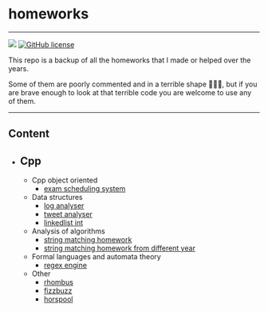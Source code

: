 # homeworks
---
![](https://img.shields.io/github/repo-size/cccaaannn/homeworks?style=flat-square) [![GitHub license](https://img.shields.io/github/license/cccaaannn/homeworks?style=flat-square)](https://github.com/cccaaannn/homeworks/blob/master/LICENSE) 

This repo is a backup of all the homeworks that I made or helped over the years.

Some of them are poorly commented and in a terrible shape 🤷🏻‍♂️, but if you are brave enough to look at that terrible code you are welcome to use any of them.

---

## **Content**

- ## Cpp
	- Cpp object oriented
    	- [exam scheduling system](1-cpp/cpp_object_oriented/oop_hw)
  	- Data structures
    	- [log analyser](1-cpp/data_structures/log_analyser)
    	- [tweet analyser](1-cpp/data_structures/tweet_analyser)
		- [linkedlist int](1-cpp/data_structures/linkedlist_int)
  	- Analysis of algorithms
    	- [string matching homework](1-cpp/analysis_of_algorithms/string_matching)
    	- [string matching homework from different year](1-cpp/analysis_of_algorithms/string_matching_hw_different_year)
  	- Formal languages and automata theory
    	- [regex engine](1-cpp/formal_languages_and_automata_theory/regex_engine)
	- Other
		- [rhombus](1-cpp/other/rhombus)
		- [fizzbuzz](1-cpp/other/fizzbuzz)
		- [horspool](1-cpp/other/horspool)
